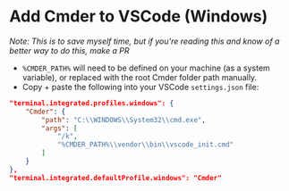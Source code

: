 # Add Cmder to VSCode (Windows)

 _Note: This is to save myself time, but if you're reading this and know of a better way to do this, make a PR_

- `%CMDER_PATH%` will need to be defined on your machine (as a system variable), or replaced with the root Cmder folder path manually.
- Copy + paste the following into your VSCode `settings.json` file:
```json
"terminal.integrated.profiles.windows": {
    "Cmder": {
        "path": "C:\\WINDOWS\\System32\\cmd.exe",
        "args": [
            "/k",
            "%CMDER_PATH%\\vendor\\bin\\vscode_init.cmd"
        ]
    }
},
"terminal.integrated.defaultProfile.windows": "Cmder"
```
